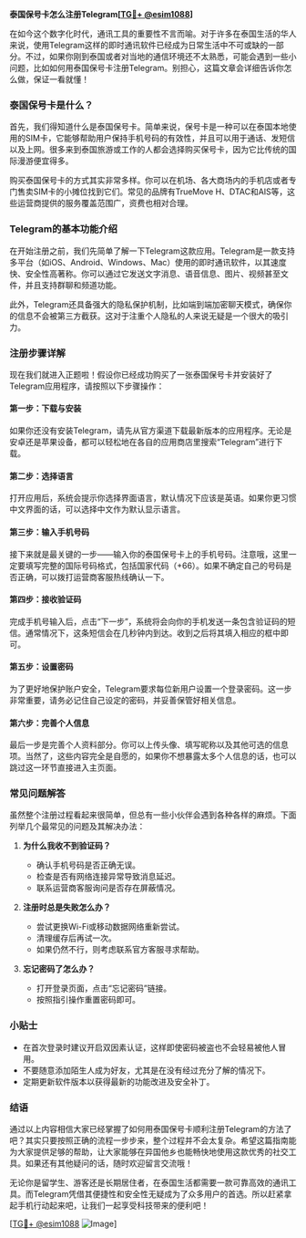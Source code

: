 **泰国保号卡怎么注册Telegram[[TG💪+ @esim1088](https://t.me/s/esim1088)]**

在如今这个数字化时代，通讯工具的重要性不言而喻。对于许多在泰国生活的华人来说，使用Telegram这样的即时通讯软件已经成为日常生活中不可或缺的一部分。不过，如果你刚到泰国或者对当地的通信环境还不太熟悉，可能会遇到一些小问题，比如如何用泰国保号卡注册Telegram。别担心，这篇文章会详细告诉你怎么做，保证一看就懂！

### 泰国保号卡是什么？

首先，我们得知道什么是泰国保号卡。简单来说，保号卡是一种可以在泰国本地使用的SIM卡，它能够帮助用户保持手机号码的有效性，并且可以用于通话、发短信以及上网。很多来到泰国旅游或工作的人都会选择购买保号卡，因为它比传统的国际漫游便宜得多。

购买泰国保号卡的方式其实非常多样。你可以在机场、各大商场内的手机店或者专门售卖SIM卡的小摊位找到它们。常见的品牌有TrueMove H、DTAC和AIS等，这些运营商提供的服务覆盖范围广，资费也相对合理。

### Telegram的基本功能介绍

在开始注册之前，我们先简单了解一下Telegram这款应用。Telegram是一款支持多平台（如iOS、Android、Windows、Mac）使用的即时通讯软件，以其速度快、安全性高著称。你可以通过它发送文字消息、语音信息、图片、视频甚至文件，并且支持群聊和频道功能。

此外，Telegram还具备强大的隐私保护机制，比如端到端加密聊天模式，确保你的信息不会被第三方截获。这对于注重个人隐私的人来说无疑是一个很大的吸引力。

### 注册步骤详解

现在我们就进入正题啦！假设你已经成功购买了一张泰国保号卡并安装好了Telegram应用程序，请按照以下步骤操作：

#### 第一步：下载与安装
如果你还没有安装Telegram，请先从官方渠道下载最新版本的应用程序。无论是安卓还是苹果设备，都可以轻松地在各自的应用商店里搜索“Telegram”进行下载。

#### 第二步：选择语言
打开应用后，系统会提示你选择界面语言，默认情况下应该是英语。如果你更习惯中文界面的话，可以选择中文作为默认显示语言。

#### 第三步：输入手机号码
接下来就是最关键的一步——输入你的泰国保号卡上的手机号码。注意哦，这里一定要填写完整的国际号码格式，包括国家代码（+66）。如果不确定自己的号码是否正确，可以拨打运营商客服热线确认一下。

#### 第四步：接收验证码
完成手机号输入后，点击“下一步”，系统将会向你的手机发送一条包含验证码的短信。通常情况下，这条短信会在几秒钟内到达。收到之后将其填入相应的框中即可。

#### 第五步：设置密码
为了更好地保护账户安全，Telegram要求每位新用户设置一个登录密码。这一步非常重要，请务必记住自己设定的密码，并妥善保管好相关信息。

#### 第六步：完善个人信息
最后一步是完善个人资料部分。你可以上传头像、填写昵称以及其他可选的信息项。当然了，这些内容完全是自愿的，如果你不想暴露太多个人信息的话，也可以跳过这一环节直接进入主页面。

### 常见问题解答

虽然整个注册过程看起来很简单，但总有一些小伙伴会遇到各种各样的麻烦。下面列举几个最常见的问题及其解决办法：

1. **为什么我收不到验证码？**
   - 确认手机号码是否正确无误。
   - 检查是否有网络连接异常导致消息延迟。
   - 联系运营商客服询问是否存在屏蔽情况。

2. **注册时总是失败怎么办？**
   - 尝试更换Wi-Fi或移动数据网络重新尝试。
   - 清理缓存后再试一次。
   - 如果仍然不行，则考虑联系官方客服寻求帮助。

3. **忘记密码了怎么办？**
   - 打开登录页面，点击“忘记密码”链接。
   - 按照指引操作重置密码即可。

### 小贴士

- 在首次登录时建议开启双因素认证，这样即使密码被盗也不会轻易被他人冒用。
- 不要随意添加陌生人成为好友，尤其是在没有经过充分了解的情况下。
- 定期更新软件版本以获得最新的功能改进及安全补丁。

### 结语

通过以上内容相信大家已经掌握了如何用泰国保号卡顺利注册Telegram的方法了吧？其实只要按照正确的流程一步步来，整个过程并不会太复杂。希望这篇指南能为大家提供足够的帮助，让大家能够在异国他乡也能畅快地使用这款优秀的社交工具。如果还有其他疑问的话，随时欢迎留言交流哦！

无论你是留学生、游客还是长期居住者，在泰国生活都需要一款可靠高效的通讯工具。而Telegram凭借其便捷性和安全性无疑成为了众多用户的首选。所以赶紧拿起手机行动起来吧，让我们一起享受科技带来的便利吧！

[[TG💪+ @esim1088](https://t.me/s/esim1088) ![Image](https://i.postimg.cc/4NQfJmqS/Snipaste-2025-05-13-00-14-12.png)]